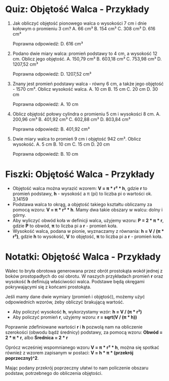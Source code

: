  # Quiz: Objętość Walca - Przykłady

1. Jak obliczyć objętość pionowego walca o wysokości 7 cm i dnie kołowym o promieniu 3 cm?
A. 66 cm³
B. 154 cm³
C. 308 cm³
D. 616 cm³

   Poprawna odpowiedź: D. 616 cm³

2. Podano dwie miary walca: promień podstawy to 4 cm, a wysokość 12 cm. Oblicz jego objętość.
A. 150,79 cm³
B. 603,18 cm³
C. 753,98 cm³
D. 1207,52 cm³

   Poprawna odpowiedź: D. 1207,52 cm³

3. Znany jest promień podstawy walca - równy 6 cm, a także jego objętość - 1570 cm³. Oblicz wysokość walca.
A. 10 cm
B. 15 cm
C. 20 cm
D. 30 cm

   Poprawna odpowiedź: A. 10 cm

4. Oblicz objętość połowy cylindra o promieniu 5 cm i wysokości 8 cm.
A. 200,96 cm³
B. 401,92 cm³
C. 602,88 cm³
D. 803,84 cm³

   Poprawna odpowiedź: B. 401,92 cm³

5. Dwie miary walca to promień 9 cm i objętość 942 cm³. Oblicz wysokość.
A. 5 cm
B. 10 cm
C. 15 cm
D. 20 cm

   Poprawna odpowiedź: B. 10 cm

# Fiszki: Objętość Walca - Przykłady

- Objętość walca można wyrazić wzorem: **V = π \* r² \* h**, gdzie **r** to promień podstawy, **h** - wysokość a π (pi) to liczba pi o wartości ok. 3,14159
- Podstawa walca to okrąg, a objętość takiego kształtu obliczamy za pomocą wzoru: **V = π \* r² \* h**. Mamy dwa takie obszary w walcu: dolny i górny.
- Aby wyliczyć obwód koła w definicji walca, użyjemy wzoru: **P = 2 \* π \* r**, gdzie **P** to obwód, **π** to liczba pi a **r** - promień koła.
- Wysokość walca, podana w pionie, wyznaczamy z równania: **h = V / (π \* r²)**, gdzie **h** to wysokość, **V** to objętość, **π** to liczba pi a **r** - promień koła.

# Notatki: Objętość Walca - Przykłady

Walec to bryła obrotowa generowana przez obrót prostokąta wokół jednej z boków prostopadłych do osi obrotu. W naszych przykładach promień **r** oraz wysokość **h** definiują właściwości walca. Podstawe będą okręgami pokrywającymi się z końcami prostokąta.

Jeśli mamy dane dwie wymiary (promień i objętość), możemy użyć odpowiednich wzorów, żeby obliczyć brakującą wartość.

- Aby policzyć wysokość **h**, wykorzystamy wzór: **h = V / (π \* r²)**
- Aby policzyć promień **r**, użyjemy wzoru: **r = sqrt(V / (π \* h))**

Poprawnie zdefiniowane wartości **r** i **h** pozwolą nam na obliczenie szerokości (obwodu bądź średnicy) podstawy, za pomocą wzoru: **Obwód = 2 \* π \* r**, albo **Średnica = 2 \* r**

Oprócz wcześniej wspomnianego wzoru **V = π \* r² \* h**, można się spotkać również z wzorem zapisanym w postaci: **V = h \* π \* (przekrój poprzeczny)^2**.

Mając podany przekrój poprzeczny ułatwi to nam policzenie obszaru podstaw, potrzebnego do obliczenia objętości.